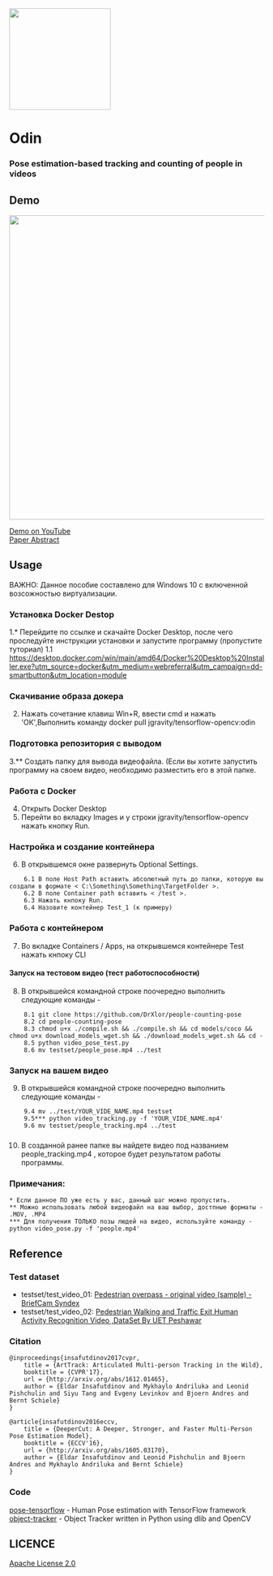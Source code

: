 <img src="/samples/Odin_squared.png" width="200">

# Odin
### Pose estimation-based tracking and counting of people in videos

## Demo
<img src="/samples/sample_results.gif" width="600">  

[Demo on YouTube](http://www.youtube.com/watch?v=5lSUhCjgD7g)  
[Paper Abstract](https://github.com/PJunhyuk/people-counting-pose/blob/master/samples/Pose%20estimation-based%20tracking%20and%20counting%20of%20people%20in%20videos.pdf)

## Usage

ВАЖНО: Данное пособие составлено для Windows 10 с включенной возсожностью виртуализации.
### Установка Docker Destop
1.* Перейдите по ссылке и скачайте Docker Desktop, после чего проследуйте инструкции установки и запустите программу (пропустите туториал)
	1.1 https://desktop.docker.com/win/main/amd64/Docker%20Desktop%20Installer.exe?utm_source=docker&utm_medium=webreferral&utm_campaign=dd-smartbutton&utm_location=module
### Скачивание образа докера
2. Нажать сочетание клавиш Win+R, ввести cmd и нажать 'ОК',Выполнить команду docker pull jgravity/tensorflow-opencv:odin
### Подготовка репозитория с выводом
3.** Создать папку для вывода видеофайла. (Если вы хотите запустить программу на своем видео, необходимо разместить его в этой папке.

### Работа с Docker
4. Открыть Docker Desktop
5. Перейти во вкладку Images и у строки jgravity/tensorflow-opencv нажать кнопку Run.

### Настройка и создание контейнера
6. В открывшемся окне развернуть Optional Settings. 
```
	6.1 В поле Host Path вставить абсолютный путь до папки, которую вы создали в формате < C:\Something\Something\TargetFolder >. 
	6.2 В поле Container path вставить < /test >.
   	6.3 Нажать кнпоку Run.
	6.4 Назовите контейнер Test_1 (к примеру)
```
### Работа с контейнером
7. Во вкладке Containers / Apps, на открывшемся контейнере Test нажать кнпоку CLI
#### Запуск на тестовом видео (тест работоспособности)
8. В открывшейся командной строке поочередно выполнить следующие команды - 
```
	8.1 git clone https://github.com/DrXlor/people-counting-pose
	8.2 cd people-counting-pose
	8.3 chmod u+x ./compile.sh && ./compile.sh && cd models/coco && chmod u+x download_models_wget.sh && ./download_models_wget.sh && cd -
	8.5 python video_pose_test.py
	8.6 mv testset/people_pose.mp4 ../test
```
### Запуск на вашем видео
9. В открывшейся командной строке поочередно выполнить следующие команды - 
```
	9.4 mv ../test/YOUR_VIDE_NAME.mp4 testset
	9.5*** python video_tracking.py -f 'YOUR_VIDE_NAME.mp4'
	9.6 mv testset/people_tracking.mp4 ../test
```
###
10. В созданной ранее папке вы найдете видео под названием people_tracking.mp4 , которое будет результатом работы программы.

### Примечания:
	* Если данное ПО уже есть у вас, данный шаг можно пропустить.
	** Можно использовать любой видеофайл на ваш выбор, достпные форматы - .MOV, .MP4 
	*** Для получения ТОЛЬКО позы людей на видео, используйте команду - python video_pose.py -f 'people.mp4' 


## Reference

### Test dataset
- testset/test_video_01: [Pedestrian overpass - original video (sample) - BriefCam Syndex](https://www.youtube.com/watch?v=aUdKzb4LGJI)
- testset/test_video_02: [Pedestrian Walking and Traffic Exit,Human Activity Recognition Video ,DataSet By UET Peshawar](https://www.youtube.com/watch?v=eZRLm7KK8HA)

### Citation
    @inproceedings{insafutdinov2017cvpr,
	    title = {ArtTrack: Articulated Multi-person Tracking in the Wild},
	    booktitle = {CVPR'17},
	    url = {http://arxiv.org/abs/1612.01465},
	    author = {Eldar Insafutdinov and Mykhaylo Andriluka and Leonid Pishchulin and Siyu Tang and Evgeny Levinkov and Bjoern Andres and Bernt Schiele}
    }

    @article{insafutdinov2016eccv,
        title = {DeeperCut: A Deeper, Stronger, and Faster Multi-Person Pose Estimation Model},
	    booktitle = {ECCV'16},
        url = {http://arxiv.org/abs/1605.03170},
        author = {Eldar Insafutdinov and Leonid Pishchulin and Bjoern Andres and Mykhaylo Andriluka and Bernt Schiele}
    }

### Code
[pose-tensorflow](https://github.com/eldar/pose-tensorflow) - Human Pose estimation with TensorFlow framework  
[object-tracker](https://github.com/bikz05/object-tracker) - Object Tracker written in Python using dlib and OpenCV

## LICENCE
[Apache License 2.0](https://github.com/PJunhyuk/people-counting-pose/blob/master/LICENSE)
